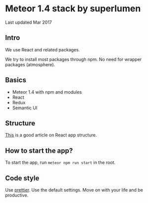 # Meteor 1.4 stack by superlumen

Last updated Mar 2017

## Intro

We use React and related packages.

We try to install most packages through npm. No need for wrapper packages (atmosphere).

## Basics

* Meteor 1.4 with npm and modules
* React
* Redux
* Semantic UI

## Structure

[This](https://medium.com/@alexmngn/how-to-better-organize-your-react-applications-2fd3ea1920f1) is a good article on React app structure.

## How to start the app?

To start the app, run `meteor npm run start` in the root.

## Code style

Use [prettier](https://github.com/prettier/prettier). Use the default settings. Move on with your life and be productive.
